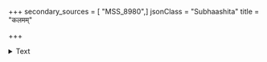 +++
secondary_sources = [ "MSS_8980",]
jsonClass = "Subhaashita"
title = "कलमम्"

+++

<details><summary>Text</summary>

कलमं फलभारातिगुरुमूर्धतया शनैः।  
विनामान्तिकोद्भूतं समाघ्रातुमिवोत्पलम्॥
</details>
